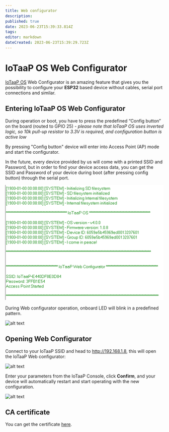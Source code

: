```yaml
---
title: Web configurator
description: 
published: true
date: 2023-06-23T15:39:33.814Z
tags: 
editor: markdown
dateCreated: 2023-06-23T15:39:29.723Z
---
```


# IoTaaP OS Web Configurator

[IoTaaP OS](https://docs.iotaap.io/docs-iotaap-os/) Web Configurator is an amazing feature that gives you the possibility to configure your **ESP32** based device
without cables, serial port connections and similar.

## Entering IoTaaP OS Web Configurator

During operation or boot, you have to press the predefined “Config button” on the board (routed to GPIO 25) - *please note that IoTaaP OS uses inverted logic, so 10k pull-up resistor to 3.3V is required, and configuration button is active low* 

By pressing "Config button" device will enter into Access Point (AP) mode and start the configurator. 

In the future, every device provided by us will come with a printed SSID and Password, but in order to find your device access data, you can get the SSID and Password of your device during boot (after pressing config button) through the serial port. 

![web-configurator-credentials.png](/tutorials/web-configurator-credentials.png)

During Web configurator operation, onboard LED will blink in a predefined pattern.

![alt text](https://community.iotaap.io/uploads/default/original/1X/a9f746e3c0fdf96fcd19348929f8d6a9a4e15635.png "IoTaaP OS Access Point")

## Opening Web Configurator

Connect to your IoTaaP SSID and head to http://192.168.1.8, this will open the IoTaaP Web configurator:

![alt text](https://community.iotaap.io/uploads/default/original/1X/d73cc88337efc226885ed22b0178aa183bb20865.png "IoTaaP ESP32 Web Configurator")

Enter your parameters from the IoTaaP Console, click **Confirm**, and your device will automatically restart and start operating with the new configuration.

![alt text](https://community.iotaap.io/uploads/default/original/1X/9e20567c5fb6db23ff856bac641a2c643b1dd147.png "ESP32 Web Configurator success")

## CA certificate

You can get the certificate [here](https://docs.iotaap.io/docs-iotaap-os/certificates/).